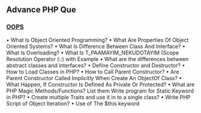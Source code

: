 <h2> Advance PHP Que </h2>
<h3> <u>OOPS</u> </h3>

• What Is Object Oriented Programming?
• What Are Properties Of Object Oriented Systems?
• What Is Difference Between Class And Interface?
• What Is Overloading?
• What Is T_PAAMAYIM_NEKUDOTAYIM (Scope Resolution Operator (::) with Example
• What are the differences between abstract classes and interfaces?
• Define Constructor and Destructor?
• How to Load Classes in PHP?
• How to Call Parent Constructor?
• Are Parent Constructor Called Implicitly When Create An ObjectOf Class?
• What Happen, If Constructor Is Defined As Private Or Protected?
• What are PHP Magic Methods/Functions? List them Write program for Static Keyword in PHP?
• Create multiple Traits and use it in to a single class?
• Write PHP Script of Object Iteration?
• Use of The $this keyword
